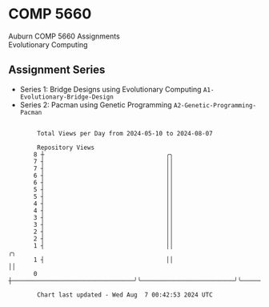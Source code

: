 # COMP 5660
Auburn COMP 5660 Assignments  
Evolutionary Computing

## Assignment Series
- Series 1: Bridge Designs using Evolutionary Computing `A1-Evolutionary-Bridge-Design`
- Series 2: Pacman using Genetic Programming `A2-Genetic-Programming-Pacman`

```

        Total Views per Day from 2024-05-10 to 2024-08-07

        Repository Views
       8 ┼                                  ╭╮
       7 ┤                                  ││
       7 ┤                                  ││
       6 ┤                                  ││
       6 ┤                                  ││
       5 ┤                                  ││
       5 ┤                                  ││
       4 ┤                                  ││
       4 ┤                                  ││
       3 ┤                                  ││
       3 ┤                                  ││
       2 ┤                                  ││
       2 ┤                                  ││
       1 ┤                                  ││                          ╭╮
       1 ┤                                  ││                          ││
       0 ┼──────────────────────────────────╯╰──────────────────────────╯╰─────────────────────────

        Chart last updated - Wed Aug  7 00:42:53 2024 UTC
        
```
